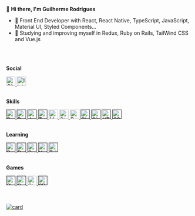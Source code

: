 👋  <b>Hi there, I'm Guilherme Rodrigues</b>
- 🌱 Front End Developer with React, React Native, TypeScript, JavaScript, Material UI, Styled Components...
- 👀 Studying and improving myself in Redux, Ruby on Rails, TailWind CSS and Vue.js

<br>
<br>

<b>Social</b>

 <a href="https://github.com/oguilhermerdg"  target="_blank" rel="noopener noreferrer">
    <img src="https://img.shields.io/badge/GitHub-100000?style=for-the-badge&logo=github&logoColor=white" height="25" alt="Github logo" />
  </a>

  <a href="https://www.linkedin.com/in/guilherme-rdg/"  target="_blank" rel="noopener noreferrer">
    <img src="https://img.shields.io/static/v1?message=LinkedIn&logo=linkedin&label=&color=0077B5&logoColor=white&labelColor=&style=for-the-badge" height="25" alt="linkedin logo" />
  </a>
  
  <br>
  <br>

<b>Skills</b>

  <a href=""  target="_blank" rel="noopener noreferrer">
    <img src="https://img.shields.io/badge/React-20232A?style=for-the-badge&logo=react&logoColor=61DAFB" height="25" alt="Reactlogo"/>
  </a>
  
  <a href=""  target="_blank" rel="noopener noreferrer">
    <img src="https://img.shields.io/badge/React_Native-20232A?style=for-the-badge&logo=react&logoColor=61DAFB" height="25" alt="React Native logo" />
  </a>
  
  <a href=""  target="_blank" rel="noopener noreferrer">
    <img src="https://img.shields.io/badge/JavaScript-323330?style=for-the-badge&logo=javascript&logoColor=F7DF1E" height="25" alt="JavaScript logo"        />
  </a>
  
  <a href=""  target="_blank" rel="noopener noreferrer">
    <img src="https://img.shields.io/badge/TypeScript-007ACC?style=for-the-badge&logo=typescript&logoColor=white" height="25" alt="TypeScript logo" />
  </a>
  
  <a href="h"  target="_blank" rel="noopener noreferrer">
    <img src="https://img.shields.io/badge/Material--UI-0081CB?style=for-the-badge&logo=material-ui&logoColor=white" height="25" alt="Material UI logo"     />
  </a>
  
  <a href="h"  target="_blank" rel="noopener noreferrer">
    <img src="https://img.shields.io/badge/styled--components-DB7093?style=for-the-badge&logo=styled-components&logoColor=white" height="25"                 alt="Styled Components logo" />
  </a>
  
  <a href="h"  target="_blank" rel="noopener noreferrer">
    <img src="https://img.shields.io/badge/React_Router-CA4245?style=for-the-badge&logo=react-router&logoColor=white" height="25" alt="React Router         logo"/>
  </a>
  
  <a href=""  target="_blank" rel="noopener noreferrer">
    <img src="https://img.shields.io/badge/Shell_Script-121011?style=for-the-badge&logo=gnu-bash&logoColor=white" height="25" alt="Shell Script logo" />
  </a>

  <a href=""  target="_blank" rel="noopener noreferrer">
    <img src="https://img.shields.io/badge/Git-E34F26?style=for-the-badge&logo=git&logoColor=white" height="25" alt="Git logo" />
  </a>
  
  <a href=""  target="_blank" rel="noopener noreferrer">
    <img src="https://img.shields.io/badge/HTML5-E34F26?style=for-the-badge&logo=html5&logoColor=white" height="25" alt="HTML logo" />
  </a>
  
  <a href=""  target="_blank" rel="noopener noreferrer">
    <img src="https://img.shields.io/badge/CSS3-1572B6?style=for-the-badge&logo=css3&logoColor=white" height="25" alt="CSS logo" />
  </a>
  
  <br>
  <br>

  <b>Learning</b>

  <a href=""  target="_blank" rel="noopener noreferrer">
    <img src="https://img.shields.io/badge/Ruby-CC342D?style=for-the-badge&logo=ruby&logoColor=white" height="25" alt="Ruby logo" />
  </a>
  
   <a href=""  target="_blank" rel="noopener noreferrer">
    <img src="https://img.shields.io/badge/Ruby_on_Rails-CC0000?style=for-the-badge&logo=ruby-on-rails&logoColor=white" height="25" alt="Ruby on Rails       logo" />
  </a>

  <a href=""  target="_blank" rel="noopener noreferrer">
    <img src="https://img.shields.io/badge/Redux-593D88?style=for-the-badge&logo=redux&logoColor=white" height="25" alt="Redux" />
  </a>
  
  <a href=""  target="_blank" rel="noopener noreferrer">
    <img src="https://img.shields.io/badge/Vue.js-35495E?style=for-the-badge&logo=vue.js&logoColor=4FC08D" height="25" alt="Vue" />
  </a>
  
  <a href=""  target="_blank" rel="noopener noreferrer">
    <img src="https://img.shields.io/badge/Tailwind_CSS-38B2AC?style=for-the-badge&logo=tailwind-css&logoColor=white" height="25" alt="TailWind" />
  </a>
  
<br>
<br>
  
<b>Games</b>

  <a href=""  target="_blank" rel="noopener noreferrer">
    <img src="https://img.shields.io/badge/PlayStation-003791?style=for-the-badge&logo=playstation&logoColor=white" height="25" alt="Playstation" />
  </a>
  
  <a href=""  target="_blank" rel="noopener noreferrer">
    <img src="https://img.shields.io/badge/Nintendo_Switch-E60012?style=for-the-badge&logo=nintendo-switch&logoColor=white" height="25" alt="Switch" />
  </a>
  
  <a href="https://steamcommunity.com/id/guilhermerdg"  target="_blank" rel="noopener noreferrer">
    <img src="https://img.shields.io/badge/Steam-000000?style=for-the-badge&logo=steam&logoColor=white" height="25" alt="Steam" />
  </a>
  
  <a href=""  target="_blank" rel="noopener noreferrer">
    <img src="https://img.shields.io/badge/Nintendo_3DS-D12228?style=for-the-badge&logo=nintendo-3ds&logoColor=white" height="25" alt="3DS" />
  </a>

  <br>
  <br>
  <br>

<!--   <b>Linguagens</b> -->
 
 [![card](https://github-readme-stats.vercel.app/api?username=oguilhermerdg&theme=tokyonight&show_icons=true)](https://github.com/anuraghazra/github-readme-stats)
 
<!-- [![oguilhermerdg](https://github-readme-stats.vercel.app/api/top-langs/?username=oguilhermerdg&hide=html&layout=compact&theme=dark)](https://github.com/anuraghazra/github-readme-stats) -->






